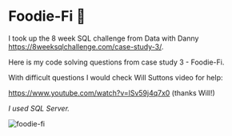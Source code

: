 # Foodie-Fi 🥑
I took up the 8 week SQL challenge from Data with Danny https://8weeksqlchallenge.com/case-study-3/.

Here is my code solving questions from case study 3 - Foodie-Fi. 


With difficult questions I would check Will Suttons video for help:

https://www.youtube.com/watch?v=lSv59j4q7x0  (thanks Will!)


*I used SQL Server.*


![foodie-fi](https://github.com/user-attachments/assets/e86cb854-7240-4446-b346-fb57ce8b58ff)

